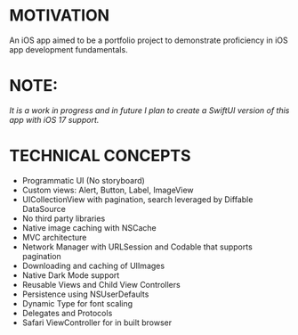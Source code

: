 # MOTIVATION
An iOS app aimed to be a portfolio project to demonstrate proficiency in iOS app development fundamentals. 

# NOTE:
_It is a work in progress and in future I plan to create a SwiftUI version of this app with iOS 17 support._

# TECHNICAL CONCEPTS
* Programmatic UI (No storyboard)
* Custom views: Alert, Button, Label, ImageView
* UICollectionView with pagination, search leveraged by Diffable DataSource
* No third party libraries 
* Native image caching with NSCache
* MVC architecture
* Network Manager with URLSession and Codable that supports pagination 
* Downloading and caching of UIImages 
* Native Dark Mode support
* Reusable Views and Child View Controllers
* Persistence using NSUserDefaults
* Dynamic Type for font scaling
* Delegates and Protocols
* Safari ViewController for in built browser
